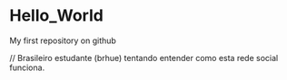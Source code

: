 # Hello_World
My first repository on github

// Brasileiro estudante (brhue) tentando entender como esta rede social funciona.
